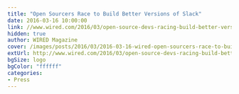 ```yaml
---
title: "Open Sourcers Race to Build Better Versions of Slack"
date: 2016-03-16 10:00:00
link: //www.wired.com/2016/03/open-source-devs-racing-build-better-versions-slack/
hidden: true
author: WIRED Magazine
cover: /images/posts/2016/03/2016-03-16-wired-open-sourcers-race-to-build-better-version-of-slack/wiredlogo.jpg
extUrl: http://www.wired.com/2016/03/open-source-devs-racing-build-better-versions-slack/
bgSize: logo
bgColor: "ffffff"
categories:
- Press
---
```

